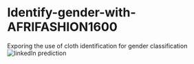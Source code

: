 # Identify-gender-with-AFRIFASHION1600
Exporing the use of cloth identification for gender classification 
![linkedIn prediction](https://user-images.githubusercontent.com/54807024/124264575-f8a76880-dac7-11eb-8960-de6e06cd2127.JPG)

